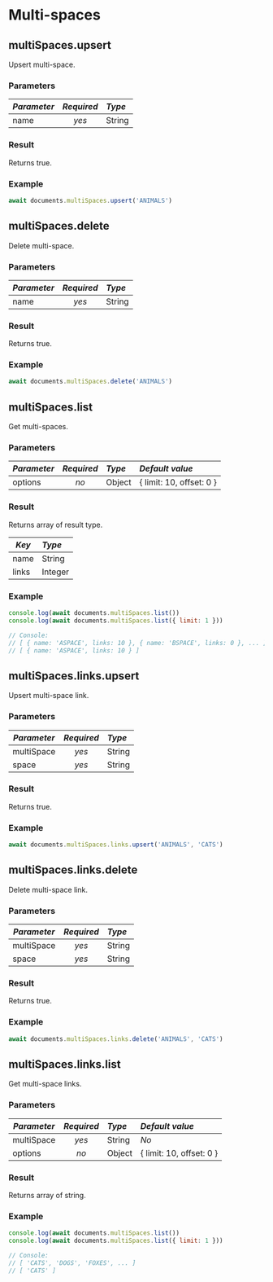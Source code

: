 # Multi-spaces

## multiSpaces.upsert

Upsert multi-space.

### Parameters

| *Parameter*   | *Required* | *Type* |
| ------------- | :--------: | :----- |
| name          | *yes*      | String |

### Result

Returns true.

### Example

```javascript
await documents.multiSpaces.upsert('ANIMALS')
```

## multiSpaces.delete

Delete multi-space.

### Parameters

| *Parameter*   | *Required* | *Type*                             |
| ------------- |:----------:| :--------------------------------- |
| name          | *yes*      | String                             |

### Result

Returns true.

### Example

```javascript
await documents.multiSpaces.delete('ANIMALS')
```

## multiSpaces.list

Get multi-spaces.

### Parameters

| *Parameter* | *Required* | *Type* | *Default value*          |
| ----------- | :--------: | :----- | :----------------------- |
| options     | *no*       | Object | { limit: 10, offset: 0 } |

### Result

Returns array of result type.

| *Key*       | *Type*  |
| ----------- | :------ |
| name        | String  |
| links       | Integer |

### Example

```javascript
console.log(await documents.multiSpaces.list())
console.log(await documents.multiSpaces.list({ limit: 1 }))

// Console:
// [ { name: 'ASPACE', links: 10 }, { name: 'BSPACE', links: 0 }, ... ]
// [ { name: 'ASPACE', links: 10 } ]
```

## multiSpaces.links.upsert

Upsert multi-space link.

### Parameters

| *Parameter* | *Required* | *Type* |
| ----------- |:----------:| :----- |
| multiSpace  | *yes*      | String |
| space       | *yes*      | String |

### Result

Returns true.

### Example

```javascript
await documents.multiSpaces.links.upsert('ANIMALS', 'CATS')
```

## multiSpaces.links.delete

Delete multi-space link.

### Parameters

| *Parameter* | *Required* | *Type* |
| ----------- |:----------:| :----- |
| multiSpace  | *yes*      | String |
| space       | *yes*      | String |

### Result

Returns true.

### Example

```javascript
await documents.multiSpaces.links.delete('ANIMALS', 'CATS')
```

## multiSpaces.links.list

Get multi-space links.

### Parameters

| *Parameter* | *Required* | *Type* | *Default value*          |
| ----------- | :--------: | :----- | :----------------------- |
| multiSpace  | *yes*      | String | *No*                     |
| options     | *no*       | Object | { limit: 10, offset: 0 } |

### Result

Returns array of string.

### Example

```javascript
console.log(await documents.multiSpaces.list())
console.log(await documents.multiSpaces.list({ limit: 1 }))

// Console:
// [ 'CATS', 'DOGS', 'FOXES', ... ]
// [ 'CATS' ]
```